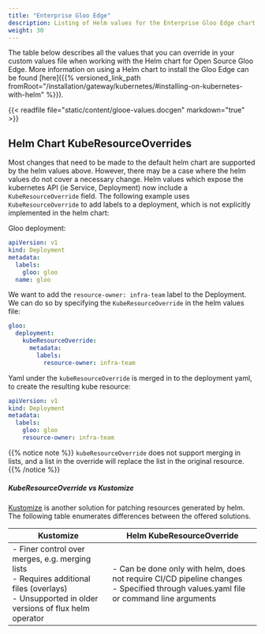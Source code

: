 ```yaml
---
title: "Enterprise Gloo Edge"
description: Listing of Helm values for the Enterprise Gloo Edge chart
weight: 30
---
```


The table below describes all the values that you can override in your custom values file when working with the Helm 
chart for Open Source Gloo Edge. More information on using a Helm chart to install the Gloo Edge can be found 
[here]({{% versioned_link_path fromRoot="/installation/gateway/kubernetes/#installing-on-kubernetes-with-helm" %}}).

{{< readfile file="static/content/glooe-values.docgen" markdown="true" >}}

## Helm Chart KubeResourceOverrides

Most changes that need to be made to the default helm chart are supported by the helm values above.
However, there may be a case where the helm values do not cover a necessary change.
Helm values which expose the kubernetes API (ie Service, Deployment) now include a `KubeResourceOverride` field.
The following example uses `KubeResourceOverride` to add
labels to a deployment, which is not explicitly implemented in the helm chart:

Gloo deployment:
```yaml
apiVersion: v1
kind: Deployment
metadata:
  labels:
    gloo: gloo
  name: gloo
```

We want to add the `resource-owner: infra-team` label to the Deployment. We can do so by specifying the `KubeResourceOverride` in the helm values file:
```yaml
gloo:
  deployment:
    kubeResourceOverride:
      metadata:
        labels:
          resource-owner: infra-team
```

Yaml under the `kubeResourceOverride` is merged in to the deployment yaml, to create the resulting kube resource:
```yaml
apiVersion: v1
kind: Deployment
metadata:
  labels:
    gloo: gloo
    resource-owner: infra-team
```

{{% notice note %}}
`kubeResourceOverride` does not support merging in lists, and a list in the override will replace the list in the original resource.
{{% /notice %}}

##### KubeResourceOverride vs Kustomize

[Kustomize](https://kustomize.io/) is another solution for patching resources generated by helm. The following table enumerates differences between the offered solutions.

| Kustomize                                                                                          | Helm KubeResourceOverride                                                                                                          |
|----------------------------------------------------------------------------------------------------|--------------------------------------------------------------------------------------------------------------------------------------|
| - Finer control over merges, e.g. merging lists <br>- Requires additional files (overlays)<br>- Unsupported in older versions of flux helm operator  | - Can be done only with helm, does not require CI/CD pipeline changes <br>- Specified through values.yaml file or command line arguments |